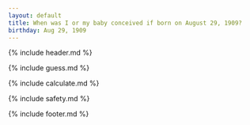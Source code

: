 ```yaml
---
layout: default
title: When was I or my baby conceived if born on August 29, 1909?
birthday: Aug 29, 1909
---
```


{% include header.md %}

{% include guess.md %}

{% include calculate.md %}

{% include safety.md %}

{% include footer.md %}



